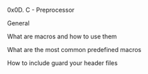0x0D. C - Preprocessor

General

What are macros and how to use them

What are the most common predefined macros

How to include guard your header files

